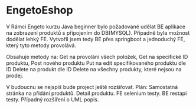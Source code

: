 # EngetoEshop
V Rámci Engeto kurzu Java beginner bylo požadované udělat BE aplikace na zobrazení produktů s připojením do DB(MYSQL). Případně byla možnost dodělat lehký FE.
Vytvořil jsem tedy BE přes springboot a jednoduchý FE, který tyto metody provolává.

Obsahuje metody na:
Get na provolání všech položek,
Get na specifické ID produktu,
Post nového produktu
Put na edit specifikovaného produktu dle ID
Delete na produkt dle ID
Delete na všechny produkty, které nejsou na prodej. 

V budoucnu se nejspíš bude project ještě rozšiřovat.
Plán:
Samostatná stránka na přidání produktů. 
Detail produktu.
FE selenium testy.
BE restapi testy.
Případný rozšíření o UML popis. 